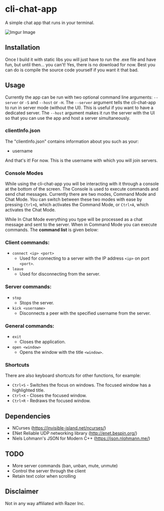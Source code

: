 # cli-chat-app

A simple chat app that runs in your terminal.

![Imgur Image](https://imgur.com/HPxQdCz.jpg)

## Installation

Once I build it with static libs you will just have to run the .exe file and have fun, but until then... you can't! Yes, there is no download for now. Best you can do is compile the source code yourself if you want it that bad.

## Usage

Currently the app can be run with two optional command line arguments: `--server` or `-S` and `--host` or `-H`. The `--server` argument tells the cli-chat-app to run in server mode (without the UI). This is useful if you want to have a dedicated server. The `--host` argument makes it run the server with the UI so that you can use the app and host a server simultaneously.

### clientInfo.json

The "clientInfo.json" contains information about you such as your:

 - username

And that's it! For now. This is the username with which you will join servers.

### Console Modes

While using the cli-chat-app you will be interacting with it through a console at the bottom of the screen. The Console is used to execute commands and send chat messages. Currently there are two modes, Command Mode and Chat Mode. You can switch between these two modes with ease by pressing `Ctrl+Q`, which activates the Command Mode, or `Ctrl+A`, which activates the Chat Mode.

While In Chat Mode everything you type will be processed as a chat message and sent to the server. When in Command Mode you can execute commands. The **command list** is given below:

### Client commands:

 - `connect <ip> <port>`
	 - Used for connecting to a server with the IP address `<ip>` on port `<port>`.
 - `leave`
	 - Used for disconnecting from the server.

### Server commands:

 - `stop`
	 - Stops the server.
 - `kick <username>`
	 - Disconnects a peer with the specified username from the server.

### General commands:

 - `exit`
	 - Closes the application.
 - `open <window>`
	 - Opens the window with the title `<window>`.

### Shortcuts

There are also keyboard shortcuts for other functions, for example:

 - `Ctrl+S` - Switches the focus on windows. The focused window has a highlighted title.
 - `Ctrl+X` - Closes the focused window.
 - `Ctrl+R` - Redraws the focused window.

## Dependencies

 - NCurses (https://invisible-island.net/ncurses/)
 - ENet Reliable UDP networking library (http://enet.bespin.org/)
 - Niels Lohmann's JSON for Modern C++ (https://json.nlohmann.me/)

## TODO

 - More server commands (ban, unban, mute, unmute)
 - Control the server through the client
 - Retain text color when scrolling

## Disclaimer

Not in any way affiliated with Razer Inc.
